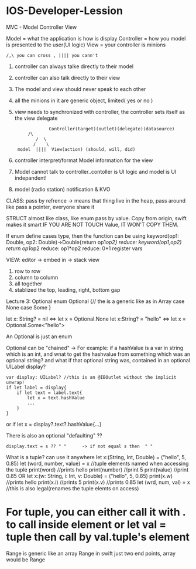 # IOS-Developer-Lession

MVC - Model Controller View

Model = what the application is how is display
Controller = how you model is presented to the user(UI logic)
View = your controller is minions

	/,\ you can cross , |||| you cann't
1. controller can always talke directly to their model
2. controller can also talk directly to their view
3. The model and view should never speak to each other
4. all the minions in it are generic object, limited( yes or no )
5. view needs to synchronized with controller, the controller sets itself as the view delegate

                    Controller(target)(outlet)(delegate)(datasource)
			/\
		       /  \
		      /    \
		model  ||||  View(action) (should, will, did)

6. controller interpret/format Model information for the view 
7. Model cannot talk to controller..contoller is UI logic and model is UI indepandent!
8. model (radio station) notification & KVO  


CLASS:  pass by refrence -> means that thing live in the heap, pass around like pass a pointer, everyone share it

STRUCT almost like class, like enum pass by value. Copy from origin, swift makes it smart IF YOU ARE NOT TOUCH Value, IT WON'T COPY THEM. 

If enum define cases type, then the function can be using 
keyword(op1: Double, op2: Double)->Double{return op1*op2}
reduce: keyword(op1,op2) return op1*op2
reduce: op1*op2 
reduce: $0*$1    register vars

VIEW: editor -> embed in -> stack view 
 1. row to row 
 2. column to column 
 3. all together
 4. stablized the top, leading, right, bottom gap

Lecture 3:
	Optional
    enum Optional<T> {// the <T> is a generic like as in Array<T>
	case None
	case Some<T>
    }

let x: String? = nil  <=>  let x = Optional<String>.None
let x:String? = "hello" <=> let x = Optional<String>.Some<"hello">

An Optional is just an enum

Optional can be "chained" -> For example: 
	if a hashValue is a var in string which is an int, and wnat to get the hashvalue from something which was an optional string? and what if that optional string was, contained in an optional UILabel display? 

	var display: UILabel? //this is an @IBOutlet without the implicit unwrap!
	if let label = display{
		if let text = label.text{
			let x = text.hashValue
			...
		}
	}	

or 
if let x = display?.text?.hashValue{...}

There is also an optional "defaulting" ??

	display.text = s ?? " "      -> if not equal s then  " "

What is a tuple? can use it anywhere
	let x:(String, Int, Double) = ("hello", 5, 0.85)
	let (word, number, value) = x //tuple elements named when accessing the tuple
	print(word) //prints hello
	print(number) //print 5
	print(value) //print 0.85
OR
	let x:(w: String, i: Int, v: Double) = ("hello", 5, 0.85)
	print(x.w) //prints hello
	print(x.i) //prints 5
	print(x.v) //prints 0.85
	let (wrd, num, val) = x //this is also legal(renames the tuple elemts on access)

For tuple, you can either call it with . to call inside element
or
let val = tuple then call by val.tuple's element
===========================================================
Range is generic like an array
	Range in swift just two end points, array would be Range<Int>



